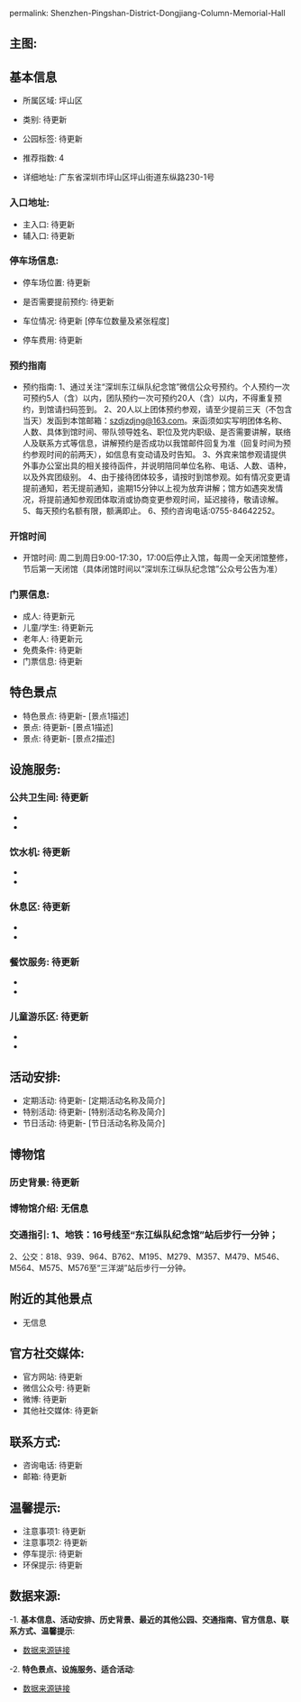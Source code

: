 permalink: Shenzhen-Pingshan-District-Dongjiang-Column-Memorial-Hall
## 主图:
<ImageCard
image="http://www.sz.gov.cn/img/4/4097/4097208/11114635.jpg"
title= "深圳市坪山区东江纵队纪念馆"
description= ""
date="2024/12/11"
href="/"
author="市文化广电旅游体育局"
/>
## 基本信息

- 所属区域: 坪山区

- 类别: 待更新

- 公园标签: 待更新

- 推荐指数: 4

- 详细地址: 广东省深圳市坪山区坪山街道东纵路230-1号

### 入口地址:
- 主入口: 待更新
- 辅入口: 待更新
### 停车场信息:
- 停车场位置: 待更新

- 是否需要提前预约: 待更新

- 车位情况: 待更新 [停车位数量及紧张程度]

- 停车费用: 待更新

### 预约指南
- 预约指南: 1、通过关注“深圳东江纵队纪念馆”微信公众号预约。个人预约一次可预约5人（含）以内，团队预约一次可预约20人（含）以内，不得重复预约，到馆请扫码签到。
2、20人以上团体预约参观，请至少提前三天（不包含当天）发函到本馆邮箱：szdjzdjng@163.com。来函须如实写明团体名称、人数、具体到馆时间、带队领导姓名、职位及党内职级、是否需要讲解，联络人及联系方式等信息，讲解预约是否成功以我馆邮件回复为准（回复时间为预约参观时间的前两天），如信息有变动请及时告知。
3、外宾来馆参观请提供外事办公室出具的相关接待函件，并说明陪同单位名称、电话、人数、语种，以及外宾团级别。
4、由于接待团体较多，请按时到馆参观。如有情况变更请提前通知，若无提前通知，逾期15分钟以上视为放弃讲解；馆方如遇突发情况，将提前通知参观团体取消或协商变更参观时间，延迟接待，敬请谅解。
5、每天预约名额有限，额满即止。
6、预约咨询电话:0755-84642252。

### 开馆时间
- 开馆时间: 周二到周日9:00-17:30，17:00后停止入馆，每周一全天闭馆整修，节后第一天闭馆（具体闭馆时间以“深圳东江纵队纪念馆”公众号公告为准）

### 门票信息:
- 成人: 待更新元
- 儿童/学生: 待更新元
- 老年人: 待更新元
- 免费条件: 待更新
- 门票信息: 待更新
## 特色景点
- 特色景点: 待更新- [景点1描述]
- 景点: 待更新- [景点1描述]
- 景点: 待更新- [景点2描述]
## 设施服务:
### 公共卫生间: 待更新
- 
- 
### 饮水机: 待更新
- 
- 
### 休息区: 待更新
- 
- 
### 餐饮服务: 待更新
- 
- 
### 儿童游乐区: 待更新
- 
- 
## 活动安排:
- 定期活动: 待更新- [定期活动名称及简介]
- 特别活动: 待更新- [特别活动名称及简介]
- 节日活动: 待更新- [节日活动名称及简介]
## 博物馆
### 历史背景: 待更新
### 博物馆介绍: 无信息
### 交通指引: 1、地铁：16号线至“东江纵队纪念馆”站后步行一分钟；
2、公交：818、939、964、B762、M195、M279、M357、M479、M546、M564、M575、M576至“三洋湖”站后步行一分钟。

## 附近的其他景点
- 无信息

## 官方社交媒体:
- 官方网站: 待更新
- 微信公众号: 待更新
- 微博: 待更新
- 其他社交媒体: 待更新

## 联系方式:
- 咨询电话: 待更新
- 邮箱: 待更新

## 温馨提示:
- 注意事项1: 待更新
- 注意事项2: 待更新
- 停车提示: 待更新
- 环保提示: 待更新

## 数据来源:
-1. **基本信息、活动安排、历史背景、最近的其他公园、交通指南、官方信息、联系方式、温馨提示**:
- [数据来源链接](http://www.sz.gov.cn/szzt2010/szwtt/wtcg/whcg/content/post_11114635.html)

-2. **特色景点、设施服务、适合活动**:
- [数据来源链接](http://www.sz.gov.cn/szzt2010/szwtt/wtcg/whcg/content/post_11114635.html)


